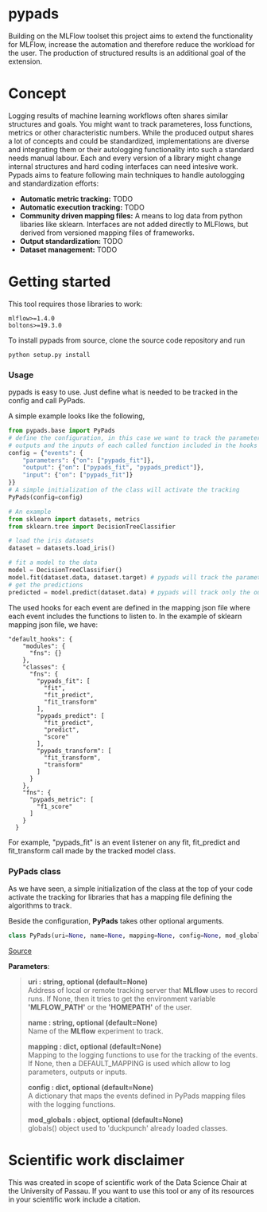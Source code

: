 # pypads
Building on the MLFlow toolset this project aims to extend the functionality for MLFlow, increase the automation and therefore reduce the workload for the user. The production of structured results is an additional goal of the extension.

# Concept
Logging results of machine learning workflows often shares similar structures and goals. You might want to track parameteres, loss functions, metrics or other characteristic numbers. While the produced output shares a lot of concepts and could be standardized, implementations are diverse and integrating them or their autologging functionality into such a standard needs manual labour. Each and every version of a library might change internal structures and hard coding interfaces can need intesive work. Pypads aims to feature following main techniques to handle autologging and standardization efforts:
- **Automatic metric tracking:** TODO
- **Automatic execution tracking:** TODO 
- **Community driven mapping files:** A means to log data from python libaries like sklearn. Interfaces are not added directly to MLFlows, but derived from versioned mapping files of frameworks.
- **Output standardization:** TODO
- **Dataset management:** TODO

# Getting started
This tool requires those libraries to work:

    mlflow>=1.4.0
    boltons>=19.3.0
To install pypads from source, clone the source code repository and run
   
    python setup.py install
        
### Usage
pypads is easy to use. Just define what is needed to be tracked in the config and call PyPads.

A simple example looks like the following,
```python
from pypads.base import PyPads
# define the configuration, in this case we want to track the parameters, 
# outputs and the inputs of each called function included in the hooks (pypads_fit, pypads_predict)
config = {"events": {
    "parameters": {"on": ["pypads_fit"]},
    "output": {"on": ["pypads_fit", "pypads_predict"]},
    "input": {"on": ["pypads_fit"]}
}}
# A simple initialization of the class will activate the tracking
PyPads(config=config)

# An example
from sklearn import datasets, metrics
from sklearn.tree import DecisionTreeClassifier

# load the iris datasets
dataset = datasets.load_iris()

# fit a model to the data
model = DecisionTreeClassifier()
model.fit(dataset.data, dataset.target) # pypads will track the parameters, output, and input of the model fit function.
# get the predictions
predicted = model.predict(dataset.data) # pypads will track only the output of the model predict function.
```
        
The used hooks for each event are defined in the mapping json file where each event includes the functions to listen to.
In the example of sklearn mapping json file, we have:

    "default_hooks": {
        "modules": {
          "fns": {}
        },
        "classes": {
          "fns": {
            "pypads_fit": [
              "fit",
              "fit_predict",
              "fit_transform"
            ],
            "pypads_predict": [
              "fit_predict",
              "predict",
              "score"
            ],
            "pypads_transform": [
              "fit_transform",
              "transform"
            ]
          }
        },
        "fns": {
          "pypads_metric": [
            "f1_score"
          ]
        }
      }

For example, "pypads_fit" is an event listener on any fit, fit_predict and fit_transform call made by the tracked model class.
### PyPads class
As we have seen, a simple initialization of the class at the top of your code activate the tracking for libraries that has a mapping file defining the algorithms to track.

Beside the configuration, **PyPads** takes other optional arguments.
```python        
class PyPads(uri=None, name=None, mapping=None, config=None, mod_globals=None)
```
[Source](https://github.com/padre-lab-eu/pypads/blob/0cb9f9bd5dff7753f7c47dc691d41edd0426a90a/pypads/base.py#L141)

**Parameters**:
> **uri : string, optional (default=None)** <br> Address of local or remote tracking server that **MLflow** uses to record runs. If None, then it tries to get the environment variable **'MLFLOW_PATH'** or the **'HOMEPATH'** of the user. 
> 
> **name : string, optional (default=None)** <br> Name of the **MLflow** experiment to track.
>
> **mapping : dict, optional (default=None)** <br> Mapping to the logging functions to use for the tracking of the events. If None, then a DEFAULT_MAPPING is used which allow to log parameters, outputs or inputs.
>
> **config : dict, optional (default=None)** <br> A dictionary that maps the events defined in PyPads mapping files with the logging functions.
>
> **mod_globals : object, optional (default=None)** <br> globals() object used to 'duckpunch' already loaded classes.
# Scientific work disclaimer
This was created in scope of scientific work of the Data Science Chair at the University of Passau. If you want to use this tool or any of its resources in your scientific work include a citation.
